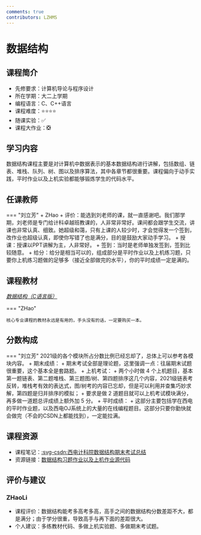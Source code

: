 ```yaml
---
comments: true
contributors: LZHMS
---
```

# 数据结构

## 课程简介
+ 先修要求：计算机导论与程序设计
+ 所在学期：大二上学期
+ 编程语言：C、C++语言
+ 课程难度：:star::star::star::star:
+ 随课实验：:white_check_mark:
+ 课程大作业：:negative_squared_cross_mark:

## 学习内容
数据结构课程主要是对计算机中数据表示的基本数据结构进行讲解，包括数组、链表、堆栈、队列、树、图以及排序算法，其中各章节都很重要。课程偏向于动手实践，平时作业以及上机实验都能够锻炼学生的代码水平。

## 任课教师

=== "刘立芳"
    + ZHao
        + 评价：能选到刘老师的课，就一直感谢吧。我们那学期，刘老师是专门给计科卓越班教课的，人非常非常好。课间都会跟学生交流，讲课也非常认真、细致。她超级和蔼，只有上课的人较少时，才会觉得发一个签到，改作业也超级认真，即使你写错了也是满分，目的是鼓励大家动手学习。
        + 授课：授课以PPT讲解为主，人非常好。
        + 签到：当时是老师单独发签到，签到比较随意。
        + 给分：给分是相当可以的，组成部分是平时作业以及上机练习题，只要你上机练习题做的足够多（接近全部做完的水平），你的平时成绩一定是满的。

## 课程教材

[*数据结构（C语言版）*](http://www.tup.tsinghua.edu.cn/bookscenter/book_00236807.html)

=== "ZHao"
    
    核心专业课程的教材永远是有用的，手头没有的话，一定要购买一本。

## 分数构成

=== "刘立芳"
    2021级的各个模块所占分数比例已经忘却了，总体上可以参考各模块内容。
    + 期末成绩：
        + 期末考试全部是理论题，这里强调一点：往届期末试题很重要，这个基本全是套路题。
    + 上机考试：
        + 两个小时做 4 个上机题目，基本第一题链表、第二题堆栈、第三题图/树、第四题排序这几个内容，2021级链表考反转，堆栈考有效的表达式，图/树考的内容已忘却，但是可以利用并查集巧妙求解，第四题是归并排序的模拟；
        + 要求是做 2 道题目就可以上机考试模块满分，再多做一道题总评成绩上额外加 5 分。
    + 平时成绩：
        + 这部分主要包括学在西电的平时作业题，以及西电OJ系统上的大量的在线编程题目。这部分只要你勤快就会做完（不会的CSDN上都能找到），一定能拉满。

## 课程资源
+ 课程笔记：[:svg-csdn:西电计科院数据结构期末考试总结](https://blog.csdn.net/weixin_63554791/article/details/134010063)
+ 资源链接：[数据结构习题作业以及上机作业源代码](https://www.alipan.com/s/WLB7Dd3hnCY)

## 评价与建议
### ZHaoLi
+ 课程评价：数据结构能考多高考多高，高手之间的数据结构分数差距不大，都是满分；由于学分很重，导致高手与再下面的差距很大。
+ 个人建议：多练教材代码、多做上机实验题、多做期末考试题。